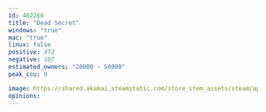 ```yaml
---
id: 402260
title: "Dead Secret"
windows: "true"
mac: "true"
linux: false
positive: 472
negative: 107
estimated_owners: "20000 - 50000"
peak_ccu: 0

image: https://shared.akamai.steamstatic.com/store_item_assets/steam/apps/402260/header.jpg?t=1727305586
opinions:
---
```

